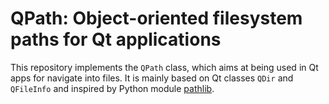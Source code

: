# QPath: Object-oriented filesystem paths for Qt applications

This repository implements the `QPath` class, which aims at being used in Qt apps for navigate into files. It is mainly based on Qt classes `QDir` and `QFileInfo` and inspired by Python module [pathlib](https://docs.python.org/3/library/pathlib.html).